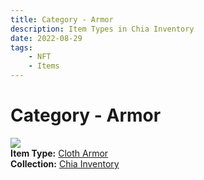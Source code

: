 ```yaml
---
title: Category - Armor
description: Item Types in Chia Inventory
date: 2022-08-29
tags:
    - NFT
    - Items
---
```


# Category - Armor
<div class="item_type_thumbnail">
<a href="../../Types/Armor/Cloth_Armor/Normal_Cloth_Armor_00001_00100/"><img loading="lazy" src="https://hetyfs3skgio5yntk6sdi6xv2dc3wsf3qxiqmqpwc3fyouz5.arweave.net/OSeCy3JRkO7-hs1ekNHr10M-W7SLuF0QZB9hbLh1M9Q"></a><br/>
<div><strong>Item Type:</strong> <a href="../../Types/Armor/Cloth_Armor/Normal_Cloth_Armor_00001_00100/">Cloth Armor</a></div>
<div><strong>Collection:</strong> <a href="https://www.spacescan.io/xch/nft/collection/col16fpva26fhdjp2echs3cr7c30gzl7qe67hu9grtsjcqldz354asjsyzp6wx">Chia Inventory</a></div>
</div>

